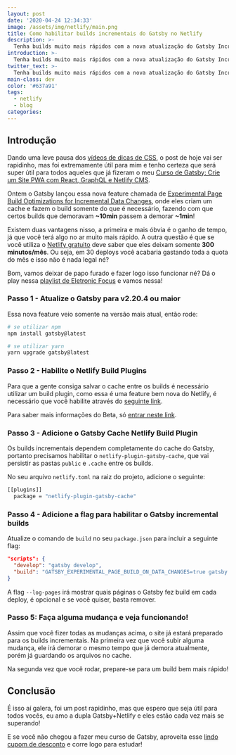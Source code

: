 ```yaml
---
layout: post
date: '2020-04-24 12:34:33'
image: /assets/img/netlify/main.png
title: Como habilitar builds incrementais do Gatsby no Netlify
description: >-
  Tenha builds muito mais rápidos com a nova atualização do Gatsby Incremental Build.
introduction: >-
  Tenha builds muito mais rápidos com a nova atualização do Gatsby Incremental Build.
twitter_text: >-
  Tenha builds muito mais rápidos com a nova atualização do Gatsby Incremental Build.
main-class: dev
color: '#637a91'
tags:
  - netlify
  - blog
categories:
---
```


## Introdução

Dando uma leve pausa dos [vídeos de dicas de CSS](https://willianjusten.com.br/series/#dicas-de-css), o post de hoje vai ser rapidinho, mas foi extremamente útil para mim e tenho certeza que será super útil para todos aqueles que já fizeram o meu [Curso de Gatsby: Crie um Site PWA com React, GraphQL e Netlify CMS](https://www.udemy.com/course/gatsby-crie-um-site-pwa-com-react-graphql-e-netlify-cms/?couponCode=ESTUDEEMCASA).

Ontem o Gatsby lançou essa nova feature chamada de [Experimental Page Build Optimizations for Incremental Data Changes](https://www.gatsbyjs.org/docs/page-build-optimizations-for-incremental-data-changes/), onde eles criam um cache e fazem o build somente do que é necessário, fazendo com que certos builds que demoravam **~10min** passem a demorar **~1min**!

Existem duas vantagens nisso, a primeira e mais óbvia é o ganho de tempo, já que você terá algo no ar muito mais rápido. A outra questão é que se você utiliza o [Netlify gratuito](https://www.netlify.com/pricing/) deve saber que eles deixam somente **300 minutos/mês**. Ou seja, em 30 deploys você acabaria gastando toda a quota do mês e isso não é nada legal né?

Bom, vamos deixar de papo furado e fazer logo isso funcionar né? Dá o play nessa [playlist de Eletronic Focus](https://open.spotify.com/playlist/37i9dQZF1DX0wMD4IoQ5aJ?si=-A5AVvQYQ76dRp_ZHFgzIQ) e vamos nessa!

### Passo 1 - Atualize o Gatsby para v2.20.4 ou maior

Essa nova feature veio somente na versão mais atual, então rode:

```bash
# se utilizar npm
npm install gatsby@latest

# se utilizar yarn
yarn upgrade gatsby@latest
```

### Passo 2 - Habilite o Netlify Build Plugins

Para que a gente consiga salvar o cache entre os builds é necessário utilizar um build plugin, como essa é uma feature bem nova do Netlify, é necessário que você habilite através do [seguinte link](https://app.netlify.com/enable-beta).

Para saber mais informações do Beta, só [entrar neste link](https://docs.netlify.com/configure-builds/build-plugins/).

### Passo 3 - Adicione o Gatsby Cache Netlify Build Plugin

Os builds incrementais dependem completamente do cache do Gatsby, portanto precisamos habilitar o `netlify-plugin-gatsby-cache`, que vai persistir as pastas `public` e `.cache` entre os builds.

No seu arquivo `netlify.toml` na raiz do projeto, adicione o seguinte:

```bash
[[plugins]]
  package = "netlify-plugin-gatsby-cache"
```

### Passo 4 - Adicione a flag para habilitar o Gatsby incremental builds

Atualize o comando de `build` no seu `package.json` para incluir a seguinte flag:

```json
"scripts": {
  "develop": "gatsby develop",
  "build": "GATSBY_EXPERIMENTAL_PAGE_BUILD_ON_DATA_CHANGES=true gatsby build --log-pages"
}
```

A flag `--log-pages` irá mostrar quais páginas o Gatsby fez build em cada deploy, é opcional e se você quiser, basta remover.

### Passo 5: Faça alguma mudança e veja funcionando!

Assim que você fizer todas as mudanças acima, o site já estará preparado para os builds incrementais. Na primeira vez que você subir alguma mudança, ele irá demorar o mesmo tempo que já demora atualmente, porém já guardando os arquivos no cache.

Na segunda vez que você rodar, prepare-se para um build bem mais rápido!

## Conclusão

É isso aí galera, foi um post rapidinho, mas que espero que seja útil para todos vocês, eu amo a dupla Gatsby+Netlify e eles estão cada vez mais se superando!

E se você não chegou a fazer meu curso de Gatsby, aproveita esse [lindo cupom de desconto](https://www.udemy.com/course/gatsby-crie-um-site-pwa-com-react-graphql-e-netlify-cms/?couponCode=ESTUDEEMCASA) e corre logo para estudar!
